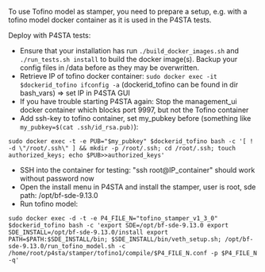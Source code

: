 To use Tofino model as stamper, you need to prepare a setup, e.g. with a tofino model docker container as it is used in the P4STA tests.

Deploy with P4STA tests:
- Ensure that your installation has run ```./build_docker_images.sh``` and ```./run_tests.sh install``` to build the docker image(s). Backup your config files in /data before as they may be overwritten.
- Retrieve IP of tofino docker container: ```sudo docker exec -it $dockerid_tofino ifconfig -a``` (dockerid_tofino can be found in dir bash_vars) => set IP in P4STA GUI
- If you have trouble starting P4STA again: Stop the management_ui docker container which blocks port 9997, but not the Tofino container
- Add ssh-key to tofino container, set my_pubkey before (something like ```my_pubkey=$(cat .ssh/id_rsa.pub)```):
```
sudo docker exec -t -e PUB="$my_pubkey" $dockerid_tofino bash -c '[ ! -d \"/root/.ssh\" ] && mkdir -p /root/.ssh; cd /root/.ssh; touch authorized_keys; echo $PUB>>authorized_keys'
```
- SSH into the container for testing: "ssh root@IP_container" should work without password now
- Open the install menu in P4STA and install the stamper, user is root, sde path: /opt/bf-sde-9.13.0
- Run tofino model:
```
sudo docker exec -d -t -e P4_FILE_N="tofino_stamper_v1_3_0" $dockerid_tofino bash -c 'export SDE=/opt/bf-sde-9.13.0 export SDE_INSTALL=/opt/bf-sde-9.13.0/install export PATH=$PATH:$SDE_INSTALL/bin; $SDE_INSTALL/bin/veth_setup.sh; /opt/bf-sde-9.13.0/run_tofino_model.sh -c /home/root/p4sta/stamper/tofino1/compile/$P4_FILE_N.conf -p $P4_FILE_N -q'
```


